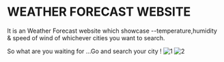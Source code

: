 # WEATHER FORECAST WEBSITE
It is an Weather Forecast website which showcase --temperature,humidity & speed of wind of whichever cities you want to search.


So what are you waiting for ...Go and search your city !
![1](https://github.com/Priyadarshani7/Weather-Forecast/assets/112897767/f0307419-bd74-43b5-ab1d-87a2d6d60c77)
![2](https://github.com/Priyadarshani7/Weather-Forecast/assets/112897767/0b25ddc9-c354-4458-8b5d-743fc31a26b5)
